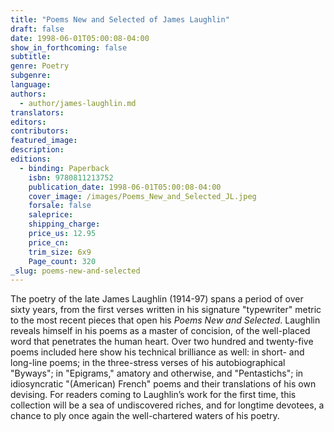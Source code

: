 ```yaml
---
title: "Poems New and Selected of James Laughlin"
draft: false
date: 1998-06-01T05:00:08-04:00
show_in_forthcoming: false
subtitle:
genre: Poetry
subgenre:
language:
authors:
  - author/james-laughlin.md
translators:
editors:
contributors:
featured_image:
description:
editions:
  - binding: Paperback
    isbn: 9780811213752
    publication_date: 1998-06-01T05:00:08-04:00
    cover_image: /images/Poems_New_and_Selected_JL.jpeg
    forsale: false
    saleprice:
    shipping_charge:
    price_us: 12.95
    price_cn:
    trim_size: 6x9
    Page_count: 320
_slug: poems-new-and-selected
---
```


The poetry of the late James Laughlin (1914-97) spans a period of over sixty years, from the first verses written in his signature "typewriter" metric to the most recent pieces that open his _Poems New and Selected_. Laughlin reveals himself in his poems as a master of concision, of the well-placed word that penetrates the human heart. Over two hundred and twenty-five poems included here show his technical brilliance as well: in short- and long-line poems; in the three-stress verses of his autobiographical "Byways"; in "Epigrams," amatory and otherwise, and "Pentastichs"; in idiosyncratic "(American) French" poems and their translations of his own devising. For readers coming to Laughlin’s work for the first time, this collection will be a sea of undiscovered riches, and for longtime devotees, a chance to ply once again the well-chartered waters of his poetry. 

